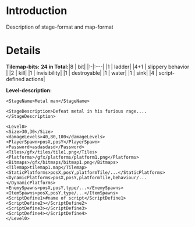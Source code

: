# Introduction #

Description of stage-format and map-format


# Details #
**Tilemap-bits:**
**24 in Total:**|8 | bit|
|:-|:---|
|1 | ladder|
|4+1 | slippery behavior |
|2 | kill|
|1 | invisibility|
|1 | destroyable|
|1 | water|
|1 | sink|
|4 | script-defined actions|

**Level-description:**
```
<StageName>Metal man</StageName>

<StageDescription>Defeat metal in his furious rage....</StageDescription>

<Level0>
<Size>30,30</Size>
<damageLevels>40,80,100</damageLevels>
<PlayerSpawn>posX,posY</PlayerSpawn>
<Password>asdasdasd</Password>
<Tiles>/gfx/tiles/tile1.png</Tiles>
<Platforms>/gfx/platforms/platform1.png</Platforms>
<Bitmaps>/gfx/bitmaps/bitmap1.png</Bitmaps>
<Tilemap>tilemap1.map</Tilemap>
<StaticPlatforms>posX,posY,platformTile/...</StaticPlatforms>
<DynamicPlatforms>posX,posY,platformTile,behaviour/...</DynamicPlatforms>
<EnemySpawns>posX,posY,type/...</EnemySpawns>
<ItemSpawns>posX,posY,type/...</ItemSpawns>
<ScriptDefine1>#name of script</ScriptDefine1>
<ScriptDefine2></ScriptDefine2>
<ScriptDefine3></ScriptDefine3>
<ScriptDefine4></ScriptDefine4>
</Level0>
```